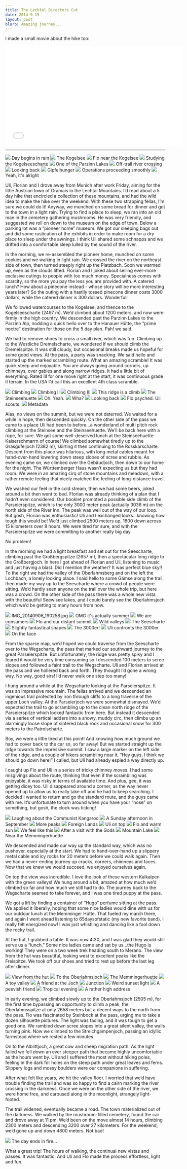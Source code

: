 ```yaml
---
title: The Lechtal Directors Cut
date: 2014-9-15
layout: post
blurb: Amazing journey...
---
```


I made a small movie about the hike too:
<iframe width="560" height="315" src="//www.youtube.com/embed/cnDMvHYxNNY"
frameborder="0" allowfullscreen></iframe>

---

<a href='https://www.flickr.com/photos/55338612@N00/15350499510'>
<img src='https://farm6.static.flickr.com/5599/15350499510_7289a8ab26_b.jpg'></a>
Day begins in rain



<a href='https://www.flickr.com/photos/55338612@N00/15512446816'>
<img src='https://farm4.static.flickr.com/3953/15512446816_3c875a4670_b.jpg'></a>
The Kogelsee



<a href='https://www.flickr.com/photos/55338612@N00/15349974298'>
<img src='https://farm4.static.flickr.com/3948/15349974298_9933551691_b.jpg'></a>
Flo near the Kogelsee



<a href='https://www.flickr.com/photos/55338612@N00/15536168245'>
<img src='https://farm4.static.flickr.com/3944/15536168245_3839dfa0f0_b.jpg'></a>
Studying the Kogelseescharte



<a href='https://www.flickr.com/photos/55338612@N00/14915420304'>
<img src='https://farm4.static.flickr.com/3933/14915420304_9af1c1668a_b.jpg'></a>
One of the Parzinn Lakes



<a href='https://www.flickr.com/photos/55338612@N00/15350540220'>
<img src='https://farm4.static.flickr.com/3931/15350540220_4a89d4fb4d_b.jpg'></a>
Off-trail river crossing



<a href='https://www.flickr.com/photos/55338612@N00/15350542090'>
<img src='https://farm6.static.flickr.com/5609/15350542090_20eaf90818_b.jpg'></a>
Looking back



<a href='https://www.flickr.com/photos/55338612@N00/15536185675'>
<img src='https://farm4.static.flickr.com/3938/15536185675_ef657bc2cb_b.jpg'></a>
Gipfelhunger



<a href='https://www.flickr.com/photos/55338612@N00/15533484741'>
<img src='https://farm4.static.flickr.com/3949/15533484741_9d14bcf58d_b.jpg'></a>
Operations proceeding smoothly



<a href='https://www.flickr.com/photos/55338612@N00/15533486901'>
<img src='https://farm4.static.flickr.com/3928/15533486901_83fdfea772_b.jpg'></a>
Yeah, it's alright



Uli, Florian and I drove away from Munich after work Friday, aiming for the
little Austrian town of Gramais in the Lechtal Mountains. I’d read about a 5 day
hike that encircled a collection of these mountains, and had the wild idea to
make the hike over the weekend. With these two strapping fellas, I’m sure we
could do it!  Anyway, we munched on some bread for dinner and got to the town in
a light rain. Trying to find a place to sleep, we ran into an old man in the
cemetery gathering mushrooms. He was very friendly, and suggested we roll on
down to the museum on the edge of town. Below a parking lot was a “pioneer home”
museum. We got our sleeping bags out and did some rustication of the exhibits in
order to make room for a dry place to sleep under the awnings. I think Uli
shared some schnapps and we drifted into a comfortable sleep lulled by the sound
of the river.

In the morning, we re-assembled the pioneer home, munched on some cookies and we
walking in light rain. We crossed the river on the northeast side of town, then
turned steeply right up the Platzbach. Soon we warmed up, even as the clouds
lifted. Florian and I joked about selling ever-more exclusive outings to people
with too much money. Specialness comes with scarcity, so the more you pay the
less you are provided with. A catered lunch? How about a pinecone instead -
whose story will be more interesting years later? So the outing with a hastily
tossed pinecone dinner costs 3000 dollars, while the catered dinner is 300
dollars. Wonderful!

We followed watercourses to the Kogelsee, and thence to the Kogelseescharte
(2497 m). We’d climbed about 1200 meters, and now were firmly in the high
country. We descended past the Parzinn Lakes to the Parzinn Alp, nodding a quick
hello over to the Hanauer Hütte, the “prime noctre” destination for those on the
5 day plan. Pah! we said.

We had to remove shoes to cross a small river, which was fun. Climbing up to the
Westliche Dremelscharte, we wondered if we should climb the Dremelspitze. It was
still cloudy, but occasional breaks made us hopeful for some good views. At the
pass, a party was snacking. We said hello and started up the marked scrambling
route. What an amazing scramble! It was quick steep and enjoyable. You are
always going around corners, up chimneys, over gables and along narrow
ridges. It had a little bit of everything. Rated III for one move right at the
start, it was continuous grade II terrain. In the USA I’d call this an excellent
4th class scramble.

<a href='https://www.flickr.com/photos/55338612@N00/15350020438'>
<img src='https://farm4.static.flickr.com/3936/15350020438_221e3aaaec_b.jpg'></a>
Climbing



<a href='https://www.flickr.com/photos/55338612@N00/15533490821'>
<img src='https://farm4.static.flickr.com/3937/15533490821_659250c19c_b.jpg'></a>
Climbing II



<a href='https://www.flickr.com/photos/55338612@N00/14915442994'>
<img src='https://farm6.static.flickr.com/5612/14915442994_0f299284a6_b.jpg'></a>
Climbing III



<a href='https://www.flickr.com/photos/55338612@N00/15533494471'>
<img src='https://farm4.static.flickr.com/3929/15533494471_d3e526887b_b.jpg'></a>
This ridge is a climb



<a href='https://www.flickr.com/photos/55338612@N00/15512494536'>
<img src='https://farm4.static.flickr.com/3936/15512494536_b0fbbef9b0_b.jpg'></a>
The Steinseehuette



<a href='https://www.flickr.com/photos/55338612@N00/15349562859'>
<img src='https://farm4.static.flickr.com/3939/15349562859_6ba59f49ce_b.jpg'></a>
Oh. Yeah.



<a href='https://www.flickr.com/photos/55338612@N00/15350032978'>
<img src='https://farm4.static.flickr.com/3930/15350032978_97b1d70071_b.jpg'></a>
Wha?



<a href='https://www.flickr.com/photos/55338612@N00/15536205525'>
<img src='https://farm4.static.flickr.com/3953/15536205525_c1b86cf5c9_b.jpg'></a>
Looking back



<a href='https://www.flickr.com/photos/55338612@N00/15537030572'>
<img src='https://farm6.static.flickr.com/5597/15537030572_3a98b695e5_b.jpg'></a>
Flo psyched. Uli scouts.



<a href='https://www.flickr.com/photos/55338612@N00/15350187507'>
<img src='https://farm6.static.flickr.com/5602/15350187507_b5bbe15932_b.jpg'></a>
Metadata



Alas, no views on the summit, but we were not deterred. We waited for a while in
hope, then descended quickly. On the other side of the pass we came to a place
Uli had been to before…a wonderland of multi pitch rock climbing at the Steinsee
and the Steinseehuette. We’ll be back here with a rope, for sure. We got some
well-deserved lunch at the Steinseehuette: Kaiserschmarrn of course! We climbed
somewhat tiredly up to the Grasgufeljoch (2382 m), skirting it then continuing
to the Rosskarscharte. Descent from this place was hilarious, with long metal
cables meant for hand-over-hand lowering down steep slopes of scree and
rubble. As evening came on, we climbed over the Gebäudjoch, then down to our
home for the night. The Württemberger Haus wasn’t expecting us but they had
room. We were in an amazing cirq of stone mountains and meadows, with a rather
remote feeling that nicely matched the feeling of long-distance travel.

We washed our feet in the cold stream, then we had some beers, joked around a
bit then went to bed. Florian was already thinking of a plan that I hadn’t even
considered. Our booklet promoted a possible side climb of the Parseierspitze,
which is the only 3000 meter peak (actually 3036 m) on the north side of the
River Inn. The peak was well out of the way of our loop. But gosh, Florian was
enthusiastic! Uli and I exchanged looks…knowing how tough this would be! We’d
just climbed 2500 meters up, 1600 down across 15 kilometers over 8 hours. We
were tired for sure, and with the Parseierspitze we were committing to another
really big day.

No problem!

In the morning we had a light breakfast and set out for the Seescharte, climbing
past the Großbergspitze (2657 m), then a spectacular long ridge to the
Großbergjoch. In here I got ahead of Florian and Uli, listening to music and
just having a blast. Did I mention the weather? It was perfect blue sky!! To the
right we had the valley of the Oberlahmsberg and on the left the Lochbach, a
lonely looking place. I said hello to some Gämse along the trail, then made my
way up to the Seescharte where a crowd of people were sitting. We’d hardly seen
anyone on the trail over the whole trip, but here was a crowd. On the other side
of the pass there was a whole new vista with the beautiful Seewisee lakes, and I
could barely see the Oberlahmsjoch which we’d be getting to many hours from now.

<a href='https://www.flickr.com/photos/55338612@N00/15533506041'>
<img src='https://farm6.static.flickr.com/5609/15533506041_33baab9b60_b.jpg'></a>
IMG_20140906_190258.jpg



<a href='https://www.flickr.com/photos/55338612@N00/15350568330'>
<img src='https://farm4.static.flickr.com/3946/15350568330_942568d73a_b.jpg'></a>
OMG it's actually summer



<a href='https://www.flickr.com/photos/55338612@N00/15537036592'>
<img src='https://farm6.static.flickr.com/5605/15537036592_247a1fb245_b.jpg'></a>
We are consumers



<a href='https://www.flickr.com/photos/55338612@N00/14916026533'>
<img src='https://farm6.static.flickr.com/5606/14916026533_2769b74f60_b.jpg'></a>
Flo and our distant summit



<a href='https://www.flickr.com/photos/55338612@N00/15350042668'>
<img src='https://farm6.static.flickr.com/5604/15350042668_e9bf166afd_b.jpg'></a>
Wild valleys



<a href='https://www.flickr.com/photos/55338612@N00/15350044958'>
<img src='https://farm4.static.flickr.com/3927/15350044958_1020e12a36_b.jpg'></a>
The Seescharte



<a href='https://www.flickr.com/photos/55338612@N00/15537041612'>
<img src='https://farm6.static.flickr.com/5600/15537041612_ccbf2d5615_b.jpg'></a>
Slightly fantastical shapes



<a href='https://www.flickr.com/photos/55338612@N00/15350198067'>
<img src='https://farm6.static.flickr.com/5603/15350198067_187b524063_b.jpg'></a>
The 3000er!



<a href='https://www.flickr.com/photos/55338612@N00/14916034133'>
<img src='https://farm6.static.flickr.com/5598/14916034133_f1e1628d13_b.jpg'></a>
Uli confronts the 3000er



<a href='https://www.flickr.com/photos/55338612@N00/15350052128'>
<img src='https://farm4.static.flickr.com/3932/15350052128_18b9dbb7f3_b.jpg'></a>
On the face



From the sparse map, we’d hoped we could traverse from the Seescharte over to
the Wegscharte, the pass that marked our southward journey to the great
Parseierspitze. But unfortunately, the ridge was pretty spiky and I feared it
would be very time consuming so I descended 100 meters to scree slopes and
followed a faint trail to the Wegscharte. Uli and Florian arrived at the pass
and we hollered back and forth. They thought I’d gone a wrong way. No way, good
sirs! I’d never walk one step too many!

I hung around a while at the Wegscharte looking at the Parseierspitze. It was an
impressive mountain. The fellas arrived and we descended an ingenious trail
protected by iron through cliffs to a long traverse of the upper Loch valley. At
the Parseierjoch we were somewhat dismayed. We’d expected the trail to go
scrambling up to the clean north ridge of the Parseierspitze which looked
fantastic from here. But instead it descended via a series of vertical ladders
into a snowy, muddy circ, then climbs up an alarmingly loose slope of sintered
black rock and occasional snow for 300 meters to the Patrolscharte.

Boy, we were a little tired at this point! And knowing how much ground we had to
cover back to the car so, so far away! But we started straight up the ridge
towards the impressive summit. I saw a large marker on the left side of the
ridge, and a couple of hikers scrambling near it. “Hey guys, I think we should
go down here!” I called, but Uli had already espied a way directly up.

I caught up Flo and Uli in a series of tricky chimney moves. I had some
misgivings about the route, thinking that even if the scrambling was enjoyable,
it was risky in terms of available time. And plus, gee, it was getting dicey
too. Uli disappeared around a corner, as the way never opened up to allow us to
really take off and he had to keep searching. I decided I wanted to return and
go the standard route, and the guys came with me. It’s unfortunate to turn
around when you have your “nose” on something, but gosh, the clock was ticking!

<a href='https://www.flickr.com/photos/55338612@N00/15533521191'>
<img src='https://farm4.static.flickr.com/3944/15533521191_ca018deeae_b.jpg'></a>
Laughing about the Communist Kangaroo



<a href='https://www.flickr.com/photos/55338612@N00/15537049572'>
<img src='https://farm6.static.flickr.com/5602/15537049572_14e4ba9602_b.jpg'></a>
A Sunday afternoon in September



<a href='https://www.flickr.com/photos/55338612@N00/15536229395'>
<img src='https://farm4.static.flickr.com/3942/15536229395_3dd437a7bb_b.jpg'></a>
More peaks



<a href='https://www.flickr.com/photos/55338612@N00/15350588120'>
<img src='https://farm4.static.flickr.com/3932/15350588120_6c8e76d631_b.jpg'></a>
Foreign Lands



<a href='https://www.flickr.com/photos/55338612@N00/14915479104'>
<img src='https://farm4.static.flickr.com/3953/14915479104_f30b8722d5_b.jpg'></a>
Uli on top



<a href='https://www.flickr.com/photos/55338612@N00/15512528766'>
<img src='https://farm4.static.flickr.com/3946/15512528766_ec983fef2f_b.jpg'></a>
Flo and warm sun



<a href='https://www.flickr.com/photos/55338612@N00/15536236435'>
<img src='https://farm4.static.flickr.com/3955/15536236435_9f510b5a19_b.jpg'></a>
We feel like this



<a href='https://www.flickr.com/photos/55338612@N00/14916051483'>
<img src='https://farm4.static.flickr.com/3943/14916051483_38e8446bc5_b.jpg'></a>
After a visit with the Gods



<a href='https://www.flickr.com/photos/55338612@N00/15349600989'>
<img src='https://farm4.static.flickr.com/3942/15349600989_1301dc0a16_b.jpg'></a>
Mountain Lake



<a href='https://www.flickr.com/photos/55338612@N00/15350597910'>
<img src='https://farm4.static.flickr.com/3936/15350597910_d064940c26_b.jpg'></a>
Near the Memmingerhuette



We descended and made our way up the standard way, which was no pushover,
especially at the start. We had to hand-over-hand up a slippery metal cable and
icy rocks for 20 meters before we could walk again. Then we had a never-ending
journey up cracks, corners, chimneys and faces. Now that we knew we would
succeed, we enjoyed ourselves again.

On top the view was incredible. I love the look of these western Kalkalpen with
the green valleys! We hung around a bit, amazed at how much we’d climbed so far
and how much we still had to do. The journey back to the Wegscharte seemed to
take forever, and I was one tired puppy at the pass.

We got a lift by finding a container of “Hugo” perfume sitting at the pass. We
applied it liberally, hoping that some nice ladies would dine with us for our
outdoor lunch at the Memminger Hütte. That fueled my march there, and again I
went ahead listening to 65daysofstatic (my new favorite band). I really felt
energized now! I was just whistling and dancing like a fool down the rocky
trail.

At the hut, I grabbed a table. It was now 4:30, and I was glad they would still
serve us a “lunch.” Some nice ladies came and sat by us...the Hugo is working!
They were on a two week trek heading south to Merano. The view from the hut was
beautiful, looking west to excellent peaks like the Freispitze. We took off our
shoes and tried to rest up before the last leg after dinner.

<a href='https://www.flickr.com/photos/55338612@N00/15533539561'>
<img src='https://farm4.static.flickr.com/3949/15533539561_a2c6b4f577_b.jpg'></a>
View from the hut



<a href='https://www.flickr.com/photos/55338612@N00/15537068142'>
<img src='https://farm6.static.flickr.com/5604/15537068142_9ca49e66b1_b.jpg'></a>
To the Oberlahmsjoch



<a href='https://www.flickr.com/photos/55338612@N00/15350076448'>
<img src='https://farm4.static.flickr.com/3927/15350076448_dba1ed9c35_b.jpg'></a>
The Memmingerhuette



<a href='https://www.flickr.com/photos/55338612@N00/15349610899'>
<img src='https://farm4.static.flickr.com/3933/15349610899_cbdb2d5e7b_b.jpg'></a>
A toy valley



<a href='https://www.flickr.com/photos/55338612@N00/15536251215'>
<img src='https://farm4.static.flickr.com/3952/15536251215_2e7afe76da_b.jpg'></a>
A friend at the Joch



<a href='https://www.flickr.com/photos/55338612@N00/15350612920'>
<img src='https://farm4.static.flickr.com/3945/15350612920_88b22258be_b.jpg'></a>
Junction



<a href='https://www.flickr.com/photos/55338612@N00/15537082632'>
<img src='https://farm4.static.flickr.com/3947/15537082632_8a076b9f02_b.jpg'></a>
Weird sunset light



<a href='https://www.flickr.com/photos/55338612@N00/15350240797'>
<img src='https://farm4.static.flickr.com/3938/15350240797_6c511cc1bf_b.jpg'></a>
A peevish friend



<a href='https://www.flickr.com/photos/55338612@N00/15536264565'>
<img src='https://farm6.static.flickr.com/5601/15536264565_6c06166c84_b.jpg'></a>
Tropical evening



<a href='https://www.flickr.com/photos/55338612@N00/14916080873'>
<img src='https://farm4.static.flickr.com/3938/14916080873_090116250a_b.jpg'></a>
A rather high address



In early evening, we climbed slowly up to the Oberlahmsjoch (2505 m), for the
first time bypassing an opportunity to climb a peak, the Oberlahmsspitze at only
2658 meters but a decent ways to the north from the pass. Flo was fascinated by
Steinbock at the pass, urging me to take a dozen silhouette pictures. The light
was fading, and it was tough to get a good one. We rambled down scree slopes
into a great silent valley, the walls turning pink. Now we climbed to the
Streichgampenjoch, passing an idyllic farmstead where we rested a few minutes.

On to the Alblittjoch, a great cow and sheep migration path. As the light failed
we fell down an ever steeper path that became highly uncomfortable as the hours
went by. Uli and I suffered the most without hiking poles, feeling in the dark
for holes on the steep path under great leaves and ferns. Slippery logs and
mossy boulders were our companions in suffering.

After what felt like years, we hit the valley floor. I worried that we’d have
trouble finding the trail and was so happy to find a cairn marking the river
crossing in the darkness. Once we were on the other side of the river, we were
home free, and caroused along in the moonlight, strangely light-footed.

The trail widened, eventually became a road. The town materialized out of the
darkness. We walked by the mushroom-filled cemetery, found the car and drove
away at 11 pm. We’d been on the move almost 14 hours, climbing 2300 meters and
descending 3200 over 27 kilometers. For the weekend, we’d gone up and down 4800
meters. Not bad!

<a href='https://www.flickr.com/photos/55338612@N00/15350625770'>
<img src='https://farm4.static.flickr.com/3927/15350625770_412b568d53_b.jpg'></a>
The day ends in fire...



What a great trip! The hours of walking, the continual new vistas and passes. It
was fantastic. And Uli and Flo made the process effortless, light and fun.
 


